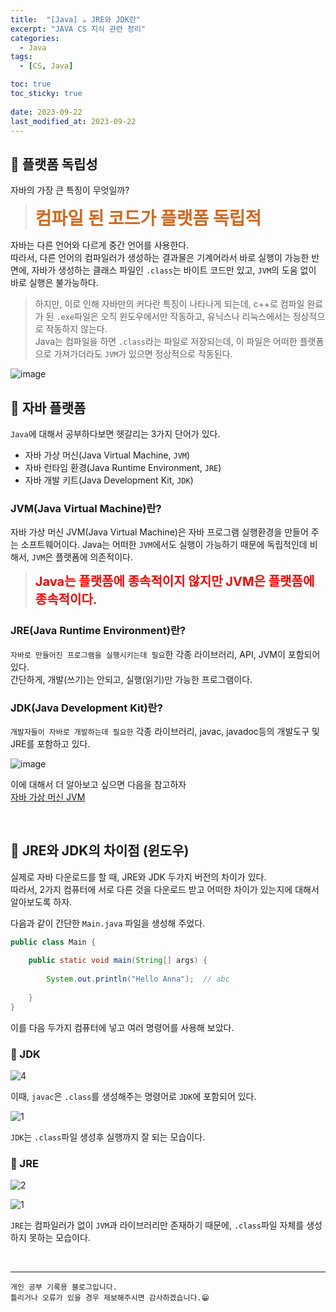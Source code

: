 ```yaml
---
title:  "[Java] ☕ JRE와 JDK란"
excerpt: "JAVA CS 지식 관련 정리"
categories:
  - Java
tags:
  - [CS, Java]

toc: true
toc_sticky: true
 
date: 2023-09-22
last_modified_at: 2023-09-22
---
```


## 📖 플랫폼 독립성

자바의 가장 큰 특징이 무엇일까?

> <b><span style="color:chocolate;font-size:200%;bold">컴파일 된 코드가 플랫폼 독립적</span></b>  

자바는 다른 언어와 다르게 중간 언어를 사용한다.  
따라서, 다른 언어의 컴파일러가 생성하는 결과물은 기계어라서 바로 실행이 가능한 반면에, 자바가 생성하는 클래스 파일인 `.class`는 바이트 코드만 있고, `JVM`의 도움 없이 바로 실행은 불가능하다.  

>하지만, 이로 인해 자바만의 커다란 특징이 나타나게 되는데, c++로 컴파일 완료가 된 `.exe`파일은 오직 윈도우에서만 작동하고, 유닉스나 리눅스에서는 정상적으로 작동하지 않는다.  
Java는 컴파일을 하면 `.class`라는 파일로 저장되는데, 이 파일은 어떠한 플랫폼으로 가져가더라도 `JVM`가 있으면 정상적으로 작동된다. 

![image](https://github.com/yyechan0602/yyechan0602.github.io/assets/37824506/ccab37b8-3a78-44cf-9367-0a7cbd8d7cfb)


## 📖 자바 플랫폼

`Java`에 대해서 공부하다보면 헷갈리는 3가지 단어가 있다.  
 - 자바 가상 머신(Java Virtual Machine, `JVM`)
 - 자바 런타임 환경(Java Runtime Environment, `JRE`)
 - 자바 개발 키트(Java Development Kit, `JDK`)

### JVM(Java Virtual Machine)란?

자바 가상 머신 JVM(Java Virtual Machine)은 자바 프로그램 실행환경을 만들어 주는 소프트웨어이다.
Java는 어떠한 `JVM`에서도 실행이 가능하기 때문에 독립적인데 비해서, `JVM`은 플랫폼에 의존적이다.

><b><span style="color:red;font-size:20;bold">Java는 플랫폼에 종속적이지 않지만 JVM은 플랫폼에 종속적이다.</span></b>  

### JRE(Java Runtime Environment)란?

`자바로 만들어진 프로그램을 실행시키는데 필요`한 각종 라이브러리, API, JVM이 포함되어 있다.  
간단하게, 개발(쓰기)는 안되고, 실행(읽기)만 가능한 프로그램이다.

### JDK(Java Development Kit)란?

`개발자들이 자바로 개발하는데 필요한` 각종 라이브러리, javac, javadoc등의 개발도구 및 JRE를 포함하고 있다.

![image](https://github.com/yyechan0602/yyechan0602.github.io/assets/37824506/9fccf635-45d0-4b57-ac1e-5575d8153610)  

이에 대해서 더 알아보고 싶으면 다음을 참고하자  
[자바 가상 머신 JVM](https://yyechan0602.github.io/java/JVM/)

<br>

## 📖 JRE와 JDK의 차이점 (윈도우)

실제로 자바 다운로드를 할 때, JRE와 JDK 두가지 버전의 차이가 있다.  
따라서, 2가지 컴퓨터에 서로 다른 것을 다운로드 받고 어떠한 차이가 있는지에 대해서 알아보도록 하자.  

다음과 같이 간단한 `Main.java` 파일을 생성해 주었다.

```java
public class Main {
 
	public static void main(String[] args) {
		
		System.out.println("Hello Anna");  // abc
		
	}	
}
```

이를 다음 두가지 컴퓨터에 넣고 여러 명령어를 사용해 보았다.

### 🍄 JDK  

![4](https://github.com/yyechan0602/yyechan0602.github.io/assets/37824506/94dc63ab-6046-4ebd-a643-70a868394e38)

이때, `javac`은 `.class`를 생성해주는 명령어로 `JDK`에 포함되어 있다.

![1](https://github.com/yyechan0602/yyechan0602.github.io/assets/37824506/a177e018-5634-4110-9159-f1844ae441c2)

`JDK`는 `.class`파일 생성후 실행까지 잘 되는 모습이다.

### 🍄 JRE  

![2](https://github.com/yyechan0602/yyechan0602.github.io/assets/37824506/82ff0128-3e42-4295-bda3-c6055683561b)

![1](https://github.com/yyechan0602/yyechan0602.github.io/assets/37824506/47304275-f057-43b4-b6cc-486c51ff8ae0)

`JRE`는 컴파일러가 없이 `JVM`과 라이브러리만 존재하기 때문에, `.class`파일 자체를 생성하지 못하는 모습이다.

<br>


***
    개인 공부 기록용 블로그입니다.
    틀리거나 오류가 있을 경우 제보해주시면 감사하겠습니다.😁